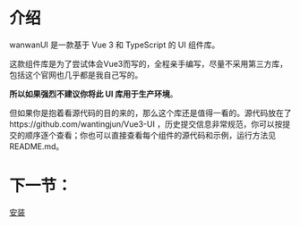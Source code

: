 # 介绍
wanwanUI 是一款基于 Vue 3 和 TypeScript 的 UI 组件库。  

这款组件库是为了尝试体会Vue3而写的，全程亲手编写，尽量不采用第三方库，包括这个官网也几乎都是我自己写的。  

**所以如果强烈不建议你将此 UI 库用于生产环境**。    

但如果你是抱着看源代码的目的来的，那么这个库还是值得一看的。源代码放在了https://github.com/wantingjun/Vue3-UI ，历史提交信息非常规范，你可以按提交的顺序逐个查看；你也可以直接查看每个组件的源代码和示例，运行方法见 README.md。  

# 下一节：
<a href="#/doc/install">安装</a>
